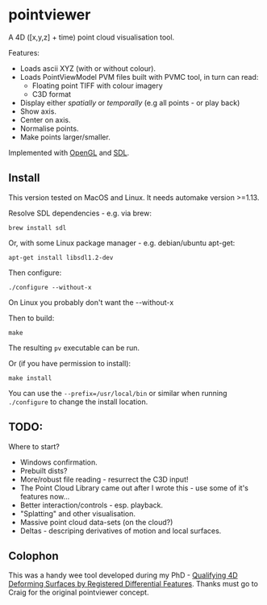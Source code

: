 pointviewer
===========

A 4D ([x,y,z] + time) point cloud visualisation tool.

Features:

* Loads ascii XYZ (with or without colour).
* Loads PointViewModel PVM files built with PVMC tool, in turn can read:
	- Floating point TIFF with colour imagery
	- C3D format
* Display either *spatially* or *temporally* (e.g all points - or play back)
* Show axis.
* Center on axis.
* Normalise points.
* Make points larger/smaller.

Implemented with [OpenGL](http://www.opengl.org) and [SDL](http://www.libsdl.org).


Install
-------

This version tested on MacOS and Linux. It needs automake version >=1.13.

Resolve SDL dependencies - e.g. via brew:

```
brew install sdl
```

Or, with some Linux package manager - e.g. debian/ubuntu apt-get:

```
apt-get install libsdl1.2-dev
```

Then configure:

```
./configure --without-x
```

On Linux you probably don't want the --without-x

Then to build:

```
make 
```

The resulting `pv` executable can be run.

Or (if you have permission to install):

```
make install
```

You can use the `--prefix=/usr/local/bin` or similar when running `./configure` to change the install location.


TODO:
----

Where to start?

* Windows confirmation.
* Prebuilt dists?
* More/robust file reading - resurrect the C3D input!
* The Point Cloud Library came out after I wrote this - use some of it's features now...
* Better interaction/controls - esp. playback. 
* "Splatting" and other visualisation.
* Massive point cloud data-sets (on the cloud?)
* Deltas - descriping derivatives of motion and local surfaces.  


Colophon
--------

This was a handy wee tool developed during my PhD - [Qualifying 4D Deforming Surfaces by Registered Differential Features](https://www.era.lib.ed.ac.uk/handle/1842/2830). Thanks must go to Craig for the original pointviewer concept.

